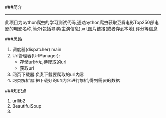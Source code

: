 ###简介

----------
此项目为python爬虫的学习测试代码,通过python爬虫获取豆瓣电影Top250部电影的电影名称,简介(包括导演/主演信息),url,图片链接(或者存到本地),评分等信息

###思路
1. 调度器(dispatcher) main
2. Url管理器(UrlManager):
	- 存储url地址,待爬取的url
	- 获取url
3. 网页下载器:负责下载要爬取的url内容
4. 网页解析器:把下载好的url内容进行解析,得到需要的数据



###知识点
1. urllib2
2. BeautifulSoup
3. 